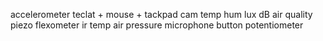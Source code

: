 accelerometer
teclat + mouse + tackpad
cam
temp
hum
lux
dB
air quality
piezo
flexometer
ir temp
air pressure
microphone
button
potentiometer

